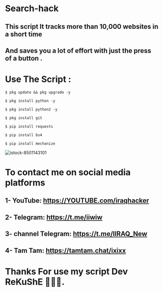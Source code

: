 # Search-hack

This script It tracks more than 10,000 websites in a short time
----------
And saves you a lot of effort with just the press of a button .
----------
# Use The Script :

````
$ pkg update && pkg upgrade -y

$ pkg install python -y

$ pkg install python2 -y

$ pkg install git

$ pip install requests

$ pip install bs4

$ pip install mechanize

````

![istock-8501143101](https://user-images.githubusercontent.com/70316694/100176970-37e25b00-2ee2-11eb-8363-b09885310795.jpg)


# To contact me on social media platforms

1- YouTube:  https://YOUTUBE.com/iraqhacker
-----------
2- Telegram: https://t.me/iiwiw
-----------
3- channel Telegram: https://t.me/IIRAQ_New
-----------
4- Tam Tam: https://tamtam.chat/ixixx
-----------

# Thanks For use my script Dev ReKuShE 🖤🇮🇶.



